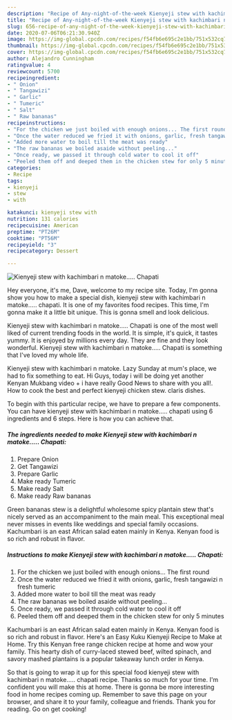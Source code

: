 ```yaml
---
description: "Recipe of Any-night-of-the-week Kienyeji stew with kachimbari n matoke..... Chapati"
title: "Recipe of Any-night-of-the-week Kienyeji stew with kachimbari n matoke..... Chapati"
slug: 656-recipe-of-any-night-of-the-week-kienyeji-stew-with-kachimbari-n-matoke-chapati
date: 2020-07-06T06:21:30.940Z
image: https://img-global.cpcdn.com/recipes/f54fb6e695c2e1bb/751x532cq70/kienyeji-stew-with-kachimbari-n-matoke-chapati-recipe-main-photo.jpg
thumbnail: https://img-global.cpcdn.com/recipes/f54fb6e695c2e1bb/751x532cq70/kienyeji-stew-with-kachimbari-n-matoke-chapati-recipe-main-photo.jpg
cover: https://img-global.cpcdn.com/recipes/f54fb6e695c2e1bb/751x532cq70/kienyeji-stew-with-kachimbari-n-matoke-chapati-recipe-main-photo.jpg
author: Alejandro Cunningham
ratingvalue: 4
reviewcount: 5700
recipeingredient:
- " Onion"
- " Tangawizi"
- " Garlic"
- " Tumeric"
- " Salt"
- " Raw bananas"
recipeinstructions:
- "For the chicken we just boiled with enough onions... The first round"
- "Once the water reduced we fried it with onions, garlic, fresh tangawizi n fresh tumeric"
- "Added more water to boil till the meat was ready"
- "The raw bananas we boiled asaide without peeling..."
- "Once ready, we passed it through cold water to cool it off"
- "Peeled them off and deeped them in the chicken stew for only 5 minutes"
categories:
- Recipe
tags:
- kienyeji
- stew
- with

katakunci: kienyeji stew with 
nutrition: 131 calories
recipecuisine: American
preptime: "PT26M"
cooktime: "PT56M"
recipeyield: "3"
recipecategory: Dessert

---
```



![Kienyeji stew with kachimbari n matoke..... Chapati](https://img-global.cpcdn.com/recipes/f54fb6e695c2e1bb/751x532cq70/kienyeji-stew-with-kachimbari-n-matoke-chapati-recipe-main-photo.jpg)

Hey everyone, it's me, Dave, welcome to my recipe site. Today, I'm gonna show you how to make a special dish, kienyeji stew with kachimbari n matoke..... chapati. It is one of my favorites food recipes. This time, I'm gonna make it a little bit unique. This is gonna smell and look delicious.

Kienyeji stew with kachimbari n matoke..... Chapati is one of the most well liked of current trending foods in the world. It is simple, it's quick, it tastes yummy. It is enjoyed by millions every day. They are fine and they look wonderful. Kienyeji stew with kachimbari n matoke..... Chapati is something that I've loved my whole life.

Kienyeji stew with kachimbari n matoke. Lazy Sunday at mum&#39;s place, we had to fix something to eat. Hi Guys, today i will be doing yet another Kenyan Mukbang video + i have really Good News to share with you all!. How to cook the best and perfect kienyeji chicken stew. claris dishes.


To begin with this particular recipe, we have to prepare a few components. You can have kienyeji stew with kachimbari n matoke..... chapati using 6 ingredients and 6 steps. Here is how you can achieve that.

<!--inarticleads1-->

##### The ingredients needed to make Kienyeji stew with kachimbari n matoke..... Chapati:

1. Prepare  Onion
1. Get  Tangawizi
1. Prepare  Garlic
1. Make ready  Tumeric
1. Make ready  Salt
1. Make ready  Raw bananas


Green bananas stew is a delightful wholesome spicy plantain stew that&#39;s nicely served as an accompaniment to the main meal. This exceptional meal never misses in events like weddings and special family occasions. Kachumbari is an east African salad eaten mainly in Kenya. Kenyan food is so rich and robust in flavor. 

<!--inarticleads2-->

##### Instructions to make Kienyeji stew with kachimbari n matoke..... Chapati:

1. For the chicken we just boiled with enough onions... The first round
1. Once the water reduced we fried it with onions, garlic, fresh tangawizi n fresh tumeric
1. Added more water to boil till the meat was ready
1. The raw bananas we boiled asaide without peeling...
1. Once ready, we passed it through cold water to cool it off
1. Peeled them off and deeped them in the chicken stew for only 5 minutes


Kachumbari is an east African salad eaten mainly in Kenya. Kenyan food is so rich and robust in flavor. Here&#39;s an Easy Kuku Kienyeji Recipe to Make at Home. Try this Kenyan free range chicken recipe at home and wow your family. This hearty dish of curry-laced stewed beef, wilted spinach, and savory mashed plantains is a popular takeaway lunch order in Kenya. 

So that is going to wrap it up for this special food kienyeji stew with kachimbari n matoke..... chapati recipe. Thanks so much for your time. I'm confident you will make this at home. There is gonna be more interesting food in home recipes coming up. Remember to save this page on your browser, and share it to your family, colleague and friends. Thank you for reading. Go on get cooking!
